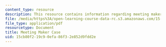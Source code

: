 ```yaml
---
content_type: resource
description: This resource contains information regarding meeting maker case.
file: /media/https%3A/open-learning-course-data-rc.s3.amazonaws.com/15-279-management-communication-for-undergraduates-fall-2012/15cb80f219c90efa86f32e852d9fdd2e_MIT15_279F12_case_mtg_makr.pdf
file_type: application/pdf
resourcetype: Document
title: Meeting Maker Case
uid: 15cb80f2-19c9-0efa-86f3-2e852d9fdd2e
---
```

